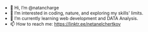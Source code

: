 - 👋 Hi, I’m @natancharge
- 👀 I’m interested in coding, nature, and exploring my skills' limits.
- 🌱 I’m currently learning web development and DATA Analysis.
- 📫 How to reach me: https://linktr.ee/netanelchertkov

<!---
natancharge/natancharge is a ✨ special ✨ repository because its `README.md` (this file) appears on your GitHub profile.
You can click the Preview link to take a look at your changes.


- 💞️ I’m looking to collaborate on ...
--->
